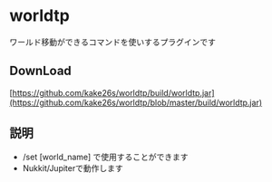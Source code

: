 # worldtp
ワールド移動ができるコマンドを使いするプラグインです

## DownLoad
[https://github.com/kake26s/worldtp/build/worldtp.jar](https://github.com/kake26s/worldtp/blob/master/build/worldtp.jar)

## 説明
- /set [world_name] で使用することができます
- Nukkit/Jupiterで動作します